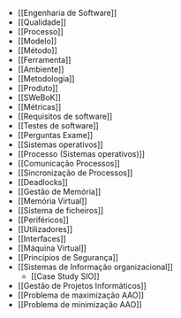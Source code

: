 - [[Engenharia de Software]]
- [[Qualidade]]
- [[Processo]]
- [[Modelo]]
- [[Método]]
- [[Ferramenta]]
- [[Ambiente]]
- [[Metodologia]]
- [[Produto]]
- [[SWeBoK]]
- [[Métricas]]
- [[Requisitos de software]]
- [[Testes de software]]
- [[Perguntas Exame]]
- [[Sistemas operativos]]
- [[Processo (Sistemas operativos)]]
- [[Comunicação Processos]]
- [[Sincronização de Processos]]
- [[Deadlocks]]
- [[Gestão de Memória]]
- [[Memória Virtual]]
- [[Sistema de ficheiros]]
- [[Periféricos]]
- [[Utilizadores]]
- [[Interfaces]]
- [[Máquina Virtual]]
- [[Princípios de Segurança]]
- [[Sistemas de Informação organizacional]]
	- [[Case Study SIO]]
- [[Gestão de Projetos Informáticos]]
- [[Problema de maximização AAO]]
- [[Problema de minimização AAO]]